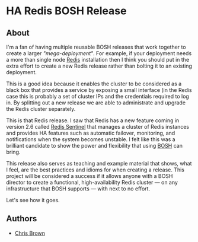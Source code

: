 # HA Redis BOSH Release

## About

I'm a fan of having multiple reusable BOSH releases that work together
to create a larger *"mega-deployment"*. For example, if your deployment
needs a more than single node [Redis][redis] installation then I think
you should put in the extra effort to create a new Redis release rather
than bolting it to an existing deployment.

This is a good idea because it enables the cluster to be considered as
a black box that provides a service by exposing a small interface (in
the Redis case this is probably a set of cluster IPs and the credentials
required to log in. By splitting out a new release we are able to
administrate and upgrade the Redis cluster separately.

This is that Redis release. I saw that Redis has a new feature coming
in version 2.6 called [Redis Sentinel][redis-sentinel] that manages a
cluster of Redis instances and provides HA features such as automatic
failover, monitoring, and notifications when the system becomes
unstable. I felt like this was a brilliant candidate to show the power
and flexibility that using [BOSH][bosh] can bring.

This release also serves as teaching and example material that shows,
what I feel, are the best practices and idioms for when creating a
release. This project will be considered a success if it allows anyone
with a BOSH director to create a functional, high-availability Redis
cluster — on any infrastructure that BOSH supports — with next to no
effort.

Let's see how it goes.

[redis]: http://redis.io/ "Redis"
[redis-sentinel]: http://redis.io/topics/sentinel "Redis Sentinel"
[bosh]: http://github.com/cloudfoundry/bosh "BOSH"

## Authors

 * [Chris Brown](https://github.com/xoebus)

